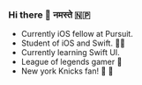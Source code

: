 ### Hi there 👋 नमस्ते 🇳🇵

- Currently iOS fellow at Pursuit.
- Student of iOS and Swift. 👨‍💻
- Currently learning Swift UI.
- League of legends gamer 👾
- New york Knicks fan! 🏀 🗽
